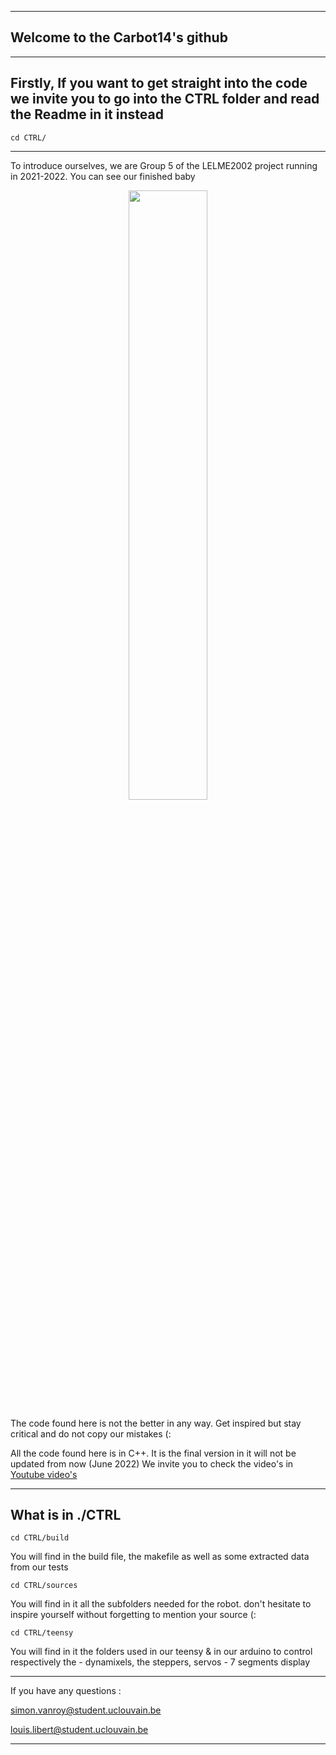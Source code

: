 ----------------------------
Welcome to the Carbot14's github
----------------------------

----------------------------
Firstly, If you want to get straight into the code we invite you to go into the CTRL folder and read the Readme in it instead
-----------------------------
	cd CTRL/
-----------------------------

To introduce ourselves, we are Group 5 of the LELME2002 project running in 2021-2022. You can see our finished baby

<p align="center">
	<img src="carbot14_2.png" width="50%" height="50%" center>
</p>

The code found here is not the better in any way. Get inspired but stay critical and do not copy our mistakes (:

All the code found here is in C++. It is the final version in it will not be updated from now (June 2022)
We invite you to check the video's in [Youtube video's](https://www.google.com)

-----------------------------
What is in ./CTRL
-----------------------------

	cd CTRL/build
You will find in the build file, the makefile as well as some extracted data from our tests

	cd CTRL/sources
You will find in it all the subfolders needed for the robot. don't hesitate to inspire yourself without forgetting to mention your source (:

	cd CTRL/teensy
You will find in it the folders used in our teensy & in our arduino to control respectively the 
	- dynamixels, the steppers, servos 
	- 7 segments display 


-----------------------------
If you have any questions :

simon.vanroy@student.uclouvain.be

louis.libert@student.uclouvain.be

-----------------------------

